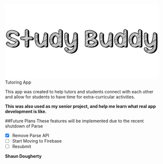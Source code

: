 ![Study Buddy](https://github.com/Shaunthehugo/Study-Buddy/blob/master/StudyBuddyTitle.png)
Tutoring App

This app was created to help tutors and students connect with each other and allow for students to have time for extra-curricular activities.

**This was also used as my senior project, and help me learn what real app development is like.**

##Future Plans
These features will be implemented due to the recent shutdown of Parse

- [x] Remove Parse API
- [ ] Start Moving to Firebase
- [ ] Resubmit

**Shaun Dougherty**
